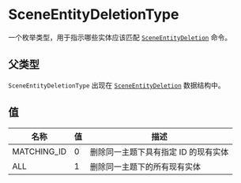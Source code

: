 # SceneEntityDeletionType

一个枚举类型，用于指示哪些实体应该匹配 [`SceneEntityDeletion`](./scene-entity-deletion) 命令。

## 父类型

`SceneEntityDeletionType` 出现在 [`SceneEntityDeletion`](./scene-entity-deletion) 数据结构中。

## 值

| 名称         | 值 | 描述                                                           |
| ------------ | ----- | --------------------------------------------------------------------- |
| MATCHING_ID | 0     | 删除同一主题下具有指定 ID 的现有实体 |
| ALL          | 1     | 删除同一主题下的所有现有实体                        |
